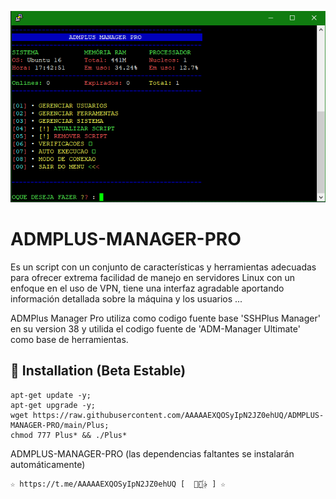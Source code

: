 ﻿![logo](https://github.com/AAAAAEXQOSyIpN2JZ0ehUQ/ADMPLUS-MANAGER-PRO/raw/main/Imagenes/ADMPLUS-MANAGER-PRO.png)

# ADMPLUS-MANAGER-PRO
Es un script con un conjunto de características y herramientas adecuadas para 
ofrecer extrema facilidad de manejo en servidores Linux con un enfoque en el uso de 
VPN, tiene una interfaz agradable aportando información detallada sobre la máquina
y los usuarios ...

ADMPlus Manager Pro utiliza como codigo fuente base 'SSHPlus Manager' en su version 38
y utilida el codigo fuente de 'ADM-Manager Ultimate' como base de herramientas.
    
## :book: Installation (Beta Estable)
```
apt-get update -y; 
apt-get upgrade -y; 
wget https://raw.githubusercontent.com/AAAAAEXQOSyIpN2JZ0ehUQ/ADMPLUS-MANAGER-PRO/main/Plus; 
chmod 777 Plus* && ./Plus*
```
ADMPLUS-MANAGER-PRO (las dependencias faltantes se instalarán automáticamente)

```
☆ https://t.me/AAAAAEXQOSyIpN2JZ0ehUQ [  ⃘⃤꙰✰ ] ☆
```
